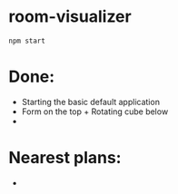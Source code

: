 # room-visualizer

`npm start`


# Done:
- Starting the basic default application
- Form on the top + Rotating cube below
-



# Nearest plans:
-
